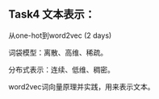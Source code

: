## Task4 文本表示：

从one-hot到word2vec (2 days)

词袋模型：离散、高维、稀疏。

分布式表示：连续、低维、稠密。

word2vec词向量原理并实践，用来表示文本。
